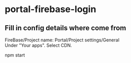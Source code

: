 # portal-firebase-login

## Fill in config details where come from<br/>
FireBase/Project name: Portal/Project settings/General<br/>
Under "Your apps". Select CDN.<br/>

npm start
